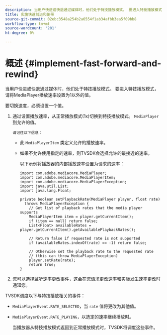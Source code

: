 ```yaml
---
description: 当用户快进或快退通过媒体时，他们处于特技播放模式。 要进入特技播放模式，请将MediaPlayer播放速率设置为1以外的值。
title: 实施快速前进和倒带
source-git-commit: 02ebc3548a254b2a6554f1ab34afbb3ea5f09bb8
workflow-type: tm+mt
source-wordcount: '201'
ht-degree: 0%

---
```


# 概述 {#implement-fast-forward-and-rewind}

当用户快进或快退通过媒体时，他们处于特技播放模式。 要进入特技播放模式，请将MediaPlayer播放速率设置为1以外的值。

要切换速度，必须设置一个值。

1. 通过设置播放速率，从正常播放模式(1x)切换到特技播放模式。 `MediaPlayer` 到允许的值。

       请记住以下信息：
   
   * 此 `MediaPlayerItem` 类定义允许的播放速率。
   * 如果不允许使用指定的速率，则TVSDK会选择允许的最接近的速率。

     以下示例将播放器的内部播放速率设置为请求的速率：

     ```
     import com.adobe.mediacore.MediaPlayer; 
     import com.adobe.mediacore.MediaPlayerItem; 
     import com.adobe.mediacore.MediaPlayerException; 
     import java.util.List; 
     import java.lang.Float; 
     
     private boolean setPlaybackRate(MediaPlayer player, float rate)  
       throws MediaPlayerException { 
         // Get list of playback rates that the media player supports 
         MediaPlayerItem item = player.getCurrentItem(); 
         if (item == null) return false; 
         List<Float> availableRates = player.getCurrentItem().getAvailablePlaybackRates(); 
     
         // Return false if requested rate is not supported 
         if (availableRates.indexOf(rate) == -1) return false; 
     
         // Otherwise set the playback rate to the requested rate  
         // (this can throw MediaPlayerException) 
         player.setRate(rate); 
         return true; 
     }
     ```

1. 您可以选择监听速率更改事件，这会在您请求更改速率和实际发生速率更改时通知您。

TVSDK调度以下与特技播放相关的事件：

* `MediaPlayerEvent.RATE_SELECTED`，当 `rate` 值将更改为其他值。

* `MediaPlayerEvent.RATE_PLAYING`，以选定的速率继续播放时。

  当播放器从特技播放模式返回到正常播放模式时，TVSDK将调度这些事件。
